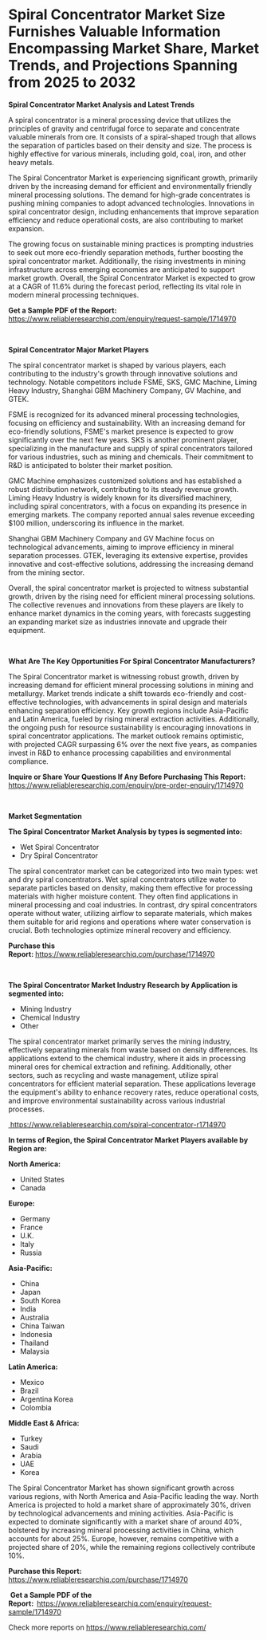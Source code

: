 <p><h1>Spiral Concentrator Market Size Furnishes Valuable Information Encompassing Market Share, Market Trends, and Projections Spanning from 2025 to 2032</h1></p><p><strong>Spiral Concentrator Market Analysis and Latest Trends</strong></p>
<p><p>A spiral concentrator is a mineral processing device that utilizes the principles of gravity and centrifugal force to separate and concentrate valuable minerals from ore. It consists of a spiral-shaped trough that allows the separation of particles based on their density and size. The process is highly effective for various minerals, including gold, coal, iron, and other heavy metals.</p><p>The Spiral Concentrator Market is experiencing significant growth, primarily driven by the increasing demand for efficient and environmentally friendly mineral processing solutions. The demand for high-grade concentrates is pushing mining companies to adopt advanced technologies. Innovations in spiral concentrator design, including enhancements that improve separation efficiency and reduce operational costs, are also contributing to market expansion. </p><p>The growing focus on sustainable mining practices is prompting industries to seek out more eco-friendly separation methods, further boosting the spiral concentrator market. Additionally, the rising investments in mining infrastructure across emerging economies are anticipated to support market growth. Overall, the Spiral Concentrator Market is expected to grow at a CAGR of 11.6% during the forecast period, reflecting its vital role in modern mineral processing techniques.</p></p>
<p><strong>Get a Sample PDF of the Report:&nbsp;</strong> <a href="https://www.reliableresearchiq.com/enquiry/request-sample/1714970?utm_campaign=2117&utm_medium=2&utm_source=Github&utm_content=ia&utm_term=20022025&utm_id=spiral-concentrator">https://www.reliableresearchiq.com/enquiry/request-sample/1714970</a></p>
<p>&nbsp;</p>
<p><strong>Spiral Concentrator Major Market Players</strong></p>
<p><p>The spiral concentrator market is shaped by various players, each contributing to the industry's growth through innovative solutions and technology. Notable competitors include FSME, SKS, GMC Machine, Liming Heavy Industry, Shanghai GBM Machinery Company, GV Machine, and GTEK. </p><p>FSME is recognized for its advanced mineral processing technologies, focusing on efficiency and sustainability. With an increasing demand for eco-friendly solutions, FSME's market presence is expected to grow significantly over the next few years. SKS is another prominent player, specializing in the manufacture and supply of spiral concentrators tailored for various industries, such as mining and chemicals. Their commitment to R&D is anticipated to bolster their market position.</p><p>GMC Machine emphasizes customized solutions and has established a robust distribution network, contributing to its steady revenue growth. Liming Heavy Industry is widely known for its diversified machinery, including spiral concentrators, with a focus on expanding its presence in emerging markets. The company reported annual sales revenue exceeding $100 million, underscoring its influence in the market.</p><p>Shanghai GBM Machinery Company and GV Machine focus on technological advancements, aiming to improve efficiency in mineral separation processes. GTEK, leveraging its extensive expertise, provides innovative and cost-effective solutions, addressing the increasing demand from the mining sector.</p><p>Overall, the spiral concentrator market is projected to witness substantial growth, driven by the rising need for efficient mineral processing solutions. The collective revenues and innovations from these players are likely to enhance market dynamics in the coming years, with forecasts suggesting an expanding market size as industries innovate and upgrade their equipment.</p></p>
<p>&nbsp;</p>
<p><strong>What Are The Key Opportunities For Spiral Concentrator Manufacturers?</strong></p>
<p><p>The Spiral Concentrator market is witnessing robust growth, driven by increasing demand for efficient mineral processing solutions in mining and metallurgy. Market trends indicate a shift towards eco-friendly and cost-effective technologies, with advancements in spiral design and materials enhancing separation efficiency. Key growth regions include Asia-Pacific and Latin America, fueled by rising mineral extraction activities. Additionally, the ongoing push for resource sustainability is encouraging innovations in spiral concentrator applications. The market outlook remains optimistic, with projected CAGR surpassing 6% over the next five years, as companies invest in R&D to enhance processing capabilities and environmental compliance.</p></p>
<p><strong>Inquire or Share Your Questions If Any Before Purchasing This Report:</strong> <a href="https://www.reliableresearchiq.com/enquiry/pre-order-enquiry/1714970?utm_campaign=2117&utm_medium=2&utm_source=Github&utm_content=ia&utm_term=20022025&utm_id=spiral-concentrator">https://www.reliableresearchiq.com/enquiry/pre-order-enquiry/1714970</a></p>
<p>&nbsp;</p>
<p><strong>Market Segmentation</strong></p>
<p><strong>The Spiral Concentrator Market Analysis by types is segmented into:</strong></p>
<p><ul><li>Wet Spiral Concentrator</li><li>Dry Spiral Concentrator</li></ul></p>
<p><p>The spiral concentrator market can be categorized into two main types: wet and dry spiral concentrators. Wet spiral concentrators utilize water to separate particles based on density, making them effective for processing materials with higher moisture content. They often find applications in mineral processing and coal industries. In contrast, dry spiral concentrators operate without water, utilizing airflow to separate materials, which makes them suitable for arid regions and operations where water conservation is crucial. Both technologies optimize mineral recovery and efficiency.</p></p>
<p><strong>Purchase this Report:&nbsp;</strong><a href="https://www.reliableresearchiq.com/purchase/1714970?utm_campaign=2117&utm_medium=2&utm_source=Github&utm_content=ia&utm_term=20022025&utm_id=spiral-concentrator">https://www.reliableresearchiq.com/purchase/1714970</a></p>
<p>&nbsp;</p>
<p><strong>The Spiral Concentrator Market Industry Research by Application is segmented into:</strong></p>
<p><ul><li>Mining Industry</li><li>Chemical Industry</li><li>Other</li></ul></p>
<p><p>The spiral concentrator market primarily serves the mining industry, effectively separating minerals from waste based on density differences. Its applications extend to the chemical industry, where it aids in processing mineral ores for chemical extraction and refining. Additionally, other sectors, such as recycling and waste management, utilize spiral concentrators for efficient material separation. These applications leverage the equipment's ability to enhance recovery rates, reduce operational costs, and improve environmental sustainability across various industrial processes.</p></p>
<p><a href="https://www.reliableresearchiq.com/spiral-concentrator-r1714970?utm_campaign=2117&utm_medium=2&utm_source=Github&utm_content=ia&utm_term=20022025&utm_id=spiral-concentrator">&nbsp;https://www.reliableresearchiq.com/spiral-concentrator-r1714970</a></p>
<p><strong>In terms of Region, the Spiral Concentrator Market Players available by Region are:</strong></p>
<p>
    <p> <strong> North America: </strong>
        <ul>
            <li>United States</li>
            <li>Canada</li>
        </ul>
        </p> 
    <p> <strong> Europe: </strong>
        <ul>
            <li>Germany</li>
            <li>France</li>
            <li>U.K.</li>
            <li>Italy</li>
            <li>Russia</li>
        </ul>
        </p> 
    <p> <strong> Asia-Pacific: </strong>
        <ul>
            <li>China</li>
            <li>Japan</li>
            <li>South Korea</li>
            <li>India</li>
            <li>Australia</li>
            <li>China Taiwan</li>
            <li>Indonesia</li>
            <li>Thailand</li>
            <li>Malaysia</li>
        </ul>
        </p> 
    <p> <strong> Latin America: </strong>
        <ul>
            <li>Mexico</li>
            <li>Brazil</li>
            <li>Argentina Korea</li>
            <li>Colombia</li>
        </ul>
        </p> 
    <p> <strong> Middle East & Africa: </strong>
        <ul>
            <li>Turkey</li>
            <li>Saudi</li>
            <li>Arabia</li>
            <li>UAE</li>
            <li>Korea</li>
        </ul>
    </p>
    </p>
<p><p>The Spiral Concentrator Market has shown significant growth across various regions, with North America and Asia-Pacific leading the way. North America is projected to hold a market share of approximately 30%, driven by technological advancements and mining activities. Asia-Pacific is expected to dominate significantly with a market share of around 40%, bolstered by increasing mineral processing activities in China, which accounts for about 25%. Europe, however, remains competitive with a projected share of 20%, while the remaining regions collectively contribute 10%.</p></p>
<p><strong>Purchase this Report: </strong><a href="https://www.reliableresearchiq.com/purchase/1714970?utm_campaign=2117&utm_medium=2&utm_source=Github&utm_content=ia&utm_term=20022025&utm_id=spiral-concentrator">https://www.reliableresearchiq.com/purchase/1714970</a></p>
<p>&nbsp;<strong>Get a Sample PDF of the Report:&nbsp;&nbsp;</strong><a href="https://www.reliableresearchiq.com/enquiry/request-sample/1714970?utm_campaign=2117&utm_medium=2&utm_source=Github&utm_content=ia&utm_term=20022025&utm_id=spiral-concentrator">https://www.reliableresearchiq.com/enquiry/request-sample/1714970</a></p>
<p><strong></strong></p>
<p>Check more reports on <a href="https://www.reliableresearchiq.com/?utm_campaign=2117&utm_medium=2&utm_source=Github&utm_content=ia&utm_term=20022025&utm_id=spiral-concentrator">https://www.reliableresearchiq.com/</a></p>